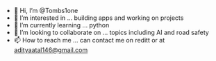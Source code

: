 - 👋 Hi, I’m @Tombs1one
- 👀 I’m interested in ... building apps and working on projects 
- 🌱 I’m currently learning ... python 
- 💞️ I’m looking to collaborate on ... topics including AI and road safety 
- 📫 How to reach me ... can contact me on reditt or at adityaatal146@gmail.com

<!---
Tombs1one/Tombs1one is a ✨ special ✨ repository because its `README.md` (this file) appears on your GitHub profile.
You can click the Preview link to take a look at your changes.
--->
